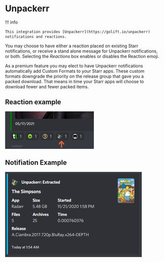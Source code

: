 # Unpackerr

!!! info

    This integration provides [Unpackerr](https://golift.io/unpackerr) notifications and reactions.

You may choose to have either a reaction placed on existing Starr notifications, or receive a stand alone message for Unpackerr notifications, or both. Selecting the *Reactions* box enables or disables the Reaction emoji.

As a premium feature you may elect to have Unpackerr notifications automatically add Custom Formats to your Starr apps. These custom formats downgrade the priority on the release group that gave you a packed download. That means in time your Starr apps will choose to download fewer and fewer packed items.

## Reaction example

![reaction.png](../../assets/screenshots/integrations/unpackerr/reaction.png)

## Notifiation Example

![extracted_notification.png](../../assets/screenshots/integrations/unpackerr/extracted_notification.png)

